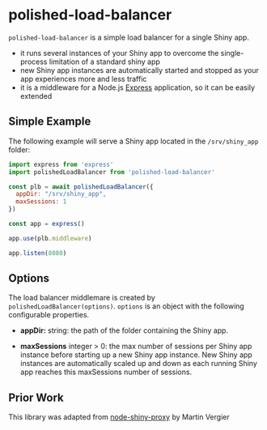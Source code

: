 # polished-load-balancer

`polished-load-balancer` is a simple load balancer for a single Shiny app. 

* it runs several instances of your Shiny app to overcome the single-process limitation of a standard shiny app
* new Shiny app instances are automatically started and stopped as your app experiences more and less traffic
* it is a middleware for a Node.js [Express](https://expressjs.com) application, so it can be easily extended

## Simple Example

The following example will serve a Shiny app located in the `/srv/shiny_app` folder:

``` javascript
import express from 'express'
import polishedLoadBalancer from 'polished-load-balancer'

const plb = await polishedLoadBalancer({
  appDir: "/srv/shiny_app",
  maxSessions: 1
})

const app = express()

app.use(plb.middleware)

app.listen(8080)
```

## Options

The load balancer middlemare is created by `polishedLoadBalancer(options)`. `options` is an object with
the following configurable properties.

* **appDir:** string: the path of the folder containing the Shiny app. 

* **maxSessions** integer > 0: the max number of sessions per Shiny app instance before starting up a new Shiny app instance.  New Shiny app instances are automatically scaled up and down as each running Shiny app reaches this maxSessions number of sessions.

## Prior Work

This library was adapted from [node-shiny-proxy](https://github.com/martinv13/node-shiny-proxy) by Martin Vergier
